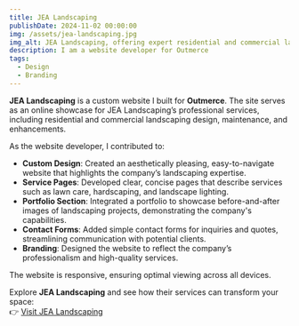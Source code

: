 ```yaml
---
title: JEA Landscaping  
publishDate: 2024-11-02 00:00:00  
img: /assets/jea-landscaping.jpg  
img_alt: JEA Landscaping, offering expert residential and commercial landscaping services.  
description: I am a website developer for Outmerce  
tags:  
  - Design  
  - Branding  
---
```


**JEA Landscaping** is a custom website I built for **Outmerce**. The site serves as an online showcase for JEA Landscaping’s professional services, including residential and commercial landscaping design, maintenance, and enhancements.

As the website developer, I contributed to:  
- **Custom Design**: Created an aesthetically pleasing, easy-to-navigate website that highlights the company’s landscaping expertise.  
- **Service Pages**: Developed clear, concise pages that describe services such as lawn care, hardscaping, and landscape lighting.  
- **Portfolio Section**: Integrated a portfolio to showcase before-and-after images of landscaping projects, demonstrating the company's capabilities.  
- **Contact Forms**: Added simple contact forms for inquiries and quotes, streamlining communication with potential clients.  
- **Branding**: Designed the website to reflect the company’s professionalism and high-quality services.

The website is responsive, ensuring optimal viewing across all devices.  

Explore **JEA Landscaping** and see how their services can transform your space:  
👉 [Visit JEA Landscaping](https://jealandscaping.outmerce.com/)
